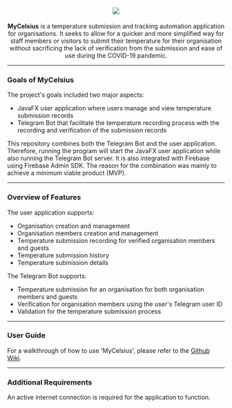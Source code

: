 <h1 align="center"><img src="https://user-images.githubusercontent.com/68066041/158012063-d7ba8fe3-8df6-48b8-abd6-01f25109f873.png"></h1>

<p align="center"><b>MyCelsius</b> is a temperature submission and tracking automation application for organisations. It seeks to allow for a quicker and more simplified way for staff members or visitors to submit their temperature for their organisation without sacrificing the lack of verification from the submission and ease of use during the COVID-19 pandemic. </p>

<!-- <p align="center"><b>MyCelsius</b> is a JavaFX application integrated with Firebase using Firebase Admin SDK that I developed as a school project. An Internet connection is required for the application to work. </p> -->

---

### Goals of MyCelsius
The project's goals included two major aspects:
 - JavaFX user application where users manage and view temperature submission records
 - Telegram Bot that facilitate the temperature recording process with the recording and verification of the submission records

This repository combines both the Telegram Bot and the user application. Therefore, running the program will start the JavaFX user application while also running the Telegram Bot server. It is also integrated with Firebase using Firebase Admin SDK. The reason for the combination was mainly to achieve a minimum viable product (MVP). 

---

### Overview of Features
The user application supports:
 - Organisation creation and management
 - Organisation members creation and management
 - Temperature submission recording for verified organisation members and guests
 - Temperature submission history
 - Temperature submission details

The Telegram Bot supports:
 - Temperature submission for an organisation for both organisation members and guests
 - Verification for organisation members using the user's Telegram user ID
 - Validation for the temperature submission process

---

### User Guide

For a walkthrough of how to use 'MyCelsius', please refer to the <a href="https://github.com/Kzeezee/MyCelsius/wiki">Github Wiki</a>.

---

### Additional Requirements
An active internet connection is required for the application to function.
